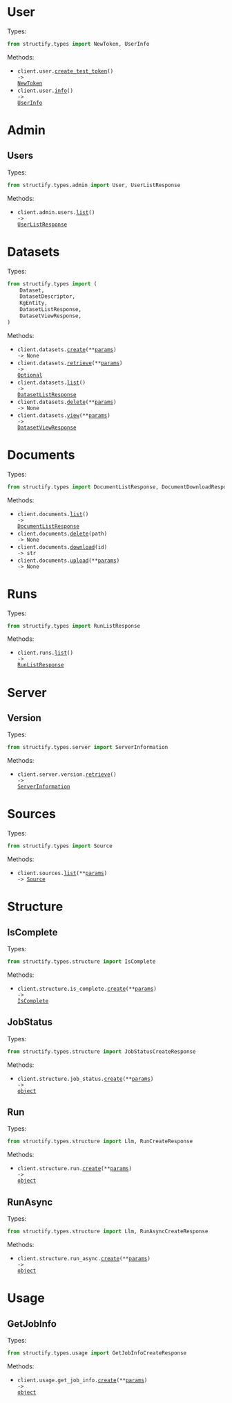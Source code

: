 # User

Types:

```python
from structify.types import NewToken, UserInfo
```

Methods:

- <code title="post /user/create_test_token">client.user.<a href="./src/structify/resources/user.py">create_test_token</a>() -> <a href="./src/structify/types/new_token.py">NewToken</a></code>
- <code title="get /user/info">client.user.<a href="./src/structify/resources/user.py">info</a>() -> <a href="./src/structify/types/user_info.py">UserInfo</a></code>

# Admin

## Users

Types:

```python
from structify.types.admin import User, UserListResponse
```

Methods:

- <code title="get /admin/users/list">client.admin.users.<a href="./src/structify/resources/admin/users.py">list</a>() -> <a href="./src/structify/types/admin/user_list_response.py">UserListResponse</a></code>

# Datasets

Types:

```python
from structify.types import (
    Dataset,
    DatasetDescriptor,
    KgEntity,
    DatasetListResponse,
    DatasetViewResponse,
)
```

Methods:

- <code title="post /dataset/create">client.datasets.<a href="./src/structify/resources/datasets.py">create</a>(\*\*<a href="src/structify/types/dataset_create_params.py">params</a>) -> None</code>
- <code title="get /dataset/info">client.datasets.<a href="./src/structify/resources/datasets.py">retrieve</a>(\*\*<a href="src/structify/types/dataset_retrieve_params.py">params</a>) -> <a href="./src/structify/types/dataset_descriptor.py">Optional</a></code>
- <code title="get /dataset/list">client.datasets.<a href="./src/structify/resources/datasets.py">list</a>() -> <a href="./src/structify/types/dataset_list_response.py">DatasetListResponse</a></code>
- <code title="delete /dataset/delete">client.datasets.<a href="./src/structify/resources/datasets.py">delete</a>(\*\*<a href="src/structify/types/dataset_delete_params.py">params</a>) -> None</code>
- <code title="get /dataset/view">client.datasets.<a href="./src/structify/resources/datasets.py">view</a>(\*\*<a href="src/structify/types/dataset_view_params.py">params</a>) -> <a href="./src/structify/types/dataset_view_response.py">DatasetViewResponse</a></code>

# Documents

Types:

```python
from structify.types import DocumentListResponse, DocumentDownloadResponse
```

Methods:

- <code title="get /documents/list">client.documents.<a href="./src/structify/resources/documents.py">list</a>() -> <a href="./src/structify/types/document_list_response.py">DocumentListResponse</a></code>
- <code title="delete /documents/delete/{path}">client.documents.<a href="./src/structify/resources/documents.py">delete</a>(path) -> None</code>
- <code title="get /documents/download/{id}">client.documents.<a href="./src/structify/resources/documents.py">download</a>(id) -> str</code>
- <code title="post /documents/upload">client.documents.<a href="./src/structify/resources/documents.py">upload</a>(\*\*<a href="src/structify/types/document_upload_params.py">params</a>) -> None</code>

# Runs

Types:

```python
from structify.types import RunListResponse
```

Methods:

- <code title="get /runs/list">client.runs.<a href="./src/structify/resources/runs.py">list</a>() -> <a href="./src/structify/types/run_list_response.py">RunListResponse</a></code>

# Server

## Version

Types:

```python
from structify.types.server import ServerInformation
```

Methods:

- <code title="get /server/version">client.server.version.<a href="./src/structify/resources/server/version.py">retrieve</a>() -> <a href="./src/structify/types/server/server_information.py">ServerInformation</a></code>

# Sources

Types:

```python
from structify.types import Source
```

Methods:

- <code title="get /source/get_sources">client.sources.<a href="./src/structify/resources/sources.py">list</a>(\*\*<a href="src/structify/types/source_list_params.py">params</a>) -> <a href="./src/structify/types/source.py">Source</a></code>

# Structure

## IsComplete

Types:

```python
from structify.types.structure import IsComplete
```

Methods:

- <code title="post /structure/is_complete">client.structure.is_complete.<a href="./src/structify/resources/structure/is_complete.py">create</a>(\*\*<a href="src/structify/types/structure/is_complete_create_params.py">params</a>) -> <a href="./src/structify/types/structure/is_complete.py">IsComplete</a></code>

## JobStatus

Types:

```python
from structify.types.structure import JobStatusCreateResponse
```

Methods:

- <code title="post /structure/job_status">client.structure.job_status.<a href="./src/structify/resources/structure/job_status.py">create</a>(\*\*<a href="src/structify/types/structure/job_status_create_params.py">params</a>) -> <a href="./src/structify/types/structure/job_status_create_response.py">object</a></code>

## Run

Types:

```python
from structify.types.structure import Llm, RunCreateResponse
```

Methods:

- <code title="post /structure/run">client.structure.run.<a href="./src/structify/resources/structure/run.py">create</a>(\*\*<a href="src/structify/types/structure/run_create_params.py">params</a>) -> <a href="./src/structify/types/structure/run_create_response.py">object</a></code>

## RunAsync

Types:

```python
from structify.types.structure import Llm, RunAsyncCreateResponse
```

Methods:

- <code title="post /structure/run_async">client.structure.run_async.<a href="./src/structify/resources/structure/run_async.py">create</a>(\*\*<a href="src/structify/types/structure/run_async_create_params.py">params</a>) -> <a href="./src/structify/types/structure/run_async_create_response.py">object</a></code>

# Usage

## GetJobInfo

Types:

```python
from structify.types.usage import GetJobInfoCreateResponse
```

Methods:

- <code title="post /usage/get_job_info">client.usage.get_job_info.<a href="./src/structify/resources/usage/get_job_info.py">create</a>(\*\*<a href="src/structify/types/usage/get_job_info_create_params.py">params</a>) -> <a href="./src/structify/types/usage/get_job_info_create_response.py">object</a></code>
